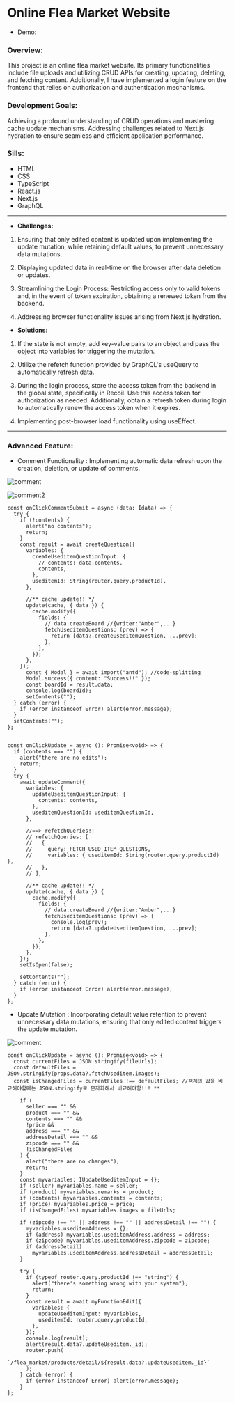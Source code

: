# Online Flea Market Website
+ Demo: 




### **Overview:** 
This project is an online flea market website. Its primary functionalities include file uploads and utilizing CRUD APIs for creating, updating, deleting, and fetching content. Additionally, I have implemented a login feature on the frontend that relies on authorization and authentication mechanisms.

### **Development Goals:** 
Achieving a profound understanding of CRUD operations and mastering cache update mechanisms. Addressing challenges related to Next.js hydration to ensure seamless and efficient application performance.

### **Sills:** 
+ HTML
+ CSS
+ TypeScript
+ React.js
+ Next.js
+ GraphQL

-------
+ **Challenges:**

1. Ensuring that only edited content is updated upon implementing the update mutation, while retaining default values, to prevent unnecessary data mutations.

2. Displaying updated data in real-time on the browser after data deletion or updates.

3. Streamlining the Login Process: Restricting access only to valid tokens and, in the event of token expiration, obtaining a renewed token from the backend.

4. Addressing browser functionality issues arising from Next.js hydration.


+ **Solutions:**

1. If the state is not empty, add key-value pairs to an object and pass the object into variables for triggering the mutation.

2. Utilize the refetch function provided by GraphQL's useQuery to automatically refresh data.

3. During the login process, store the access token from the backend in the global state, specifically in Recoil. Use this access token for authorization as needed. Additionally, obtain a refresh token during login to automatically renew the access token when it expires.

4. Implementing post-browser load functionality using useEffect.

-------

### **Advanced Feature:** 
+ Comment Functionality :  Implementing automatic data refresh upon the creation, deletion, or update of comments.

![comment](https://github.com/ParkAmber/frontend-portfolio-fleamarket-website/blob/main/update_comment1.png)

![comment2](https://github.com/ParkAmber/frontend-portfolio-fleamarket-website/blob/main/update_comment.png)

    const onClickCommentSubmit = async (data: Idata) => {
      try {
        if (!contents) {
          alert("no contents");
          return;
        }
        const result = await createQuestion({
          variables: {
            createUseditemQuestionInput: {
              // contents: data.contents,
              contents,
            },
            useditemId: String(router.query.productId),
          },
          
          //** cache update!! */
          update(cache, { data }) {
            cache.modify({
              fields: {
                // data.createBoard //{writer:"Amber",...}
                fetchUseditemQuestions: (prev) => {
                  return [data?.createUseditemQuestion, ...prev]; 
                },
              },
            });
          },
        });    
          const { Modal } = await import("antd"); //code-splitting
          Modal.success({ content: "Success!!" });
          const boardId = result.data;
          console.log(boardId);
          setContents("");
      } catch (error) {
        if (error instanceof Error) alert(error.message);
      }
      setContents("");
    };


    const onClickUpdate = async (): Promise<void> => {
      if (contents === "") {
        alert("there are no edits");
        return;
      }
      try {
        await updateComment({
          variables: {
            updateUseditemQuestionInput: {
              contents: contents,
            },
            useditemQuestionId: useditemQuestionId,
          },
 
          //==> refetchQueries!!
          // refetchQueries: [
          //   {
          //     query: FETCH_USED_ITEM_QUESTIONS,
          //     variables: { useditemId: String(router.query.productId) },
          //   },
          // ],

          //** cache update!! */
          update(cache, { data }) {
            cache.modify({
              fields: {
                // data.createBoard //{writer:"Amber",...}
                fetchUseditemQuestions: (prev) => {
                  console.log(prev);
                  return [data?.updateUseditemQuestion, ...prev]; 
                },
              },
            });
          },
        });
        setIsOpen(false);
  
        setContents("");
      } catch (error) {
        if (error instanceof Error) alert(error.message);
      }
    };
+ Update Mutation :  Incorporating default value retention to prevent unnecessary data mutations, ensuring that only edited content triggers the update mutation.

![comment](https://github.com/ParkAmber/frontend-portfolio-fleamarket-website/blob/main/update_contents.png)

    const onClickUpdate = async (): Promise<void> => {
      const currentFiles = JSON.stringify(fileUrls);
      const defaultFiles = JSON.stringify(props.data?.fetchUseditem.images);
      const isChangedFiles = currentFiles !== defaultFiles; //객체의 값을 비교해야할때는 JSON.stringify로 문자화해서 비교해야함!!! **

        if (
          seller === "" &&
          product === "" &&
          contents === "" &&
          !price &&
          address === "" &&
          addressDetail === "" &&
          zipcode === "" &&
          !isChangedFiles
        ) {
          alert("there are no changes");
          return;
        }
        const myvariables: IUpdateUseditemInput = {};
        if (seller) myvariables.name = seller;
        if (product) myvariables.remarks = product;
        if (contents) myvariables.contents = contents;
        if (price) myvariables.price = price;
        if (isChangedFiles) myvariables.images = fileUrls;
    
        if (zipcode !== "" || address !== "" || addressDetail !== "") {
          myvariables.useditemAddress = {};
          if (address) myvariables.useditemAddress.address = address;
          if (zipcode) myvariables.useditemAddress.zipcode = zipcode;
          if (addressDetail)
            myvariables.useditemAddress.addressDetail = addressDetail;
        }
    
        try {
          if (typeof router.query.productId !== "string") {
            alert("there's something wrong with your system");
            return;
          }
          const result = await myFunctionEdit({
            variables: {
              updateUseditemInput: myvariables,
              useditemId: router.query.productId,
            },
          });
          console.log(result);
          alert(result.data?.updateUseditem._id);
          router.push(
            `/flea_market/products/detail/${result.data?.updateUseditem._id}`
          );
        } catch (error) {
          if (error instanceof Error) alert(error.message);
        }
    };
